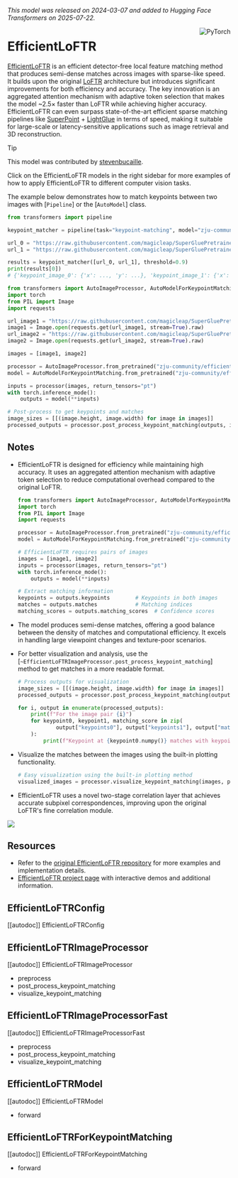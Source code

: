 <!--Copyright 2025 The HuggingFace Team. All rights reserved.

Licensed under the MIT License; you may not use this file except in compliance with
the License.

Unless required by applicable law or agreed to in writing, software distributed under the License is distributed on
an "AS IS" BASIS, WITHOUT WARRANTIES OR CONDITIONS OF ANY KIND, either express or implied. See the License for the
specific language governing permissions and limitations under the License.

⚠️ Note that this file is in Markdown but contain specific syntax for our doc-builder (similar to MDX) that may not be
rendered properly in your Markdown viewer.

-->
*This model was released on 2024-03-07 and added to Hugging Face Transformers on 2025-07-22.*

<div style="float: right;">
    <div class="flex flex-wrap space-x-1">
        <img alt="PyTorch" src="https://img.shields.io/badge/PyTorch-DE3412?style=flat&logo=pytorch&logoColor=white" >
    </div>
</div>

# EfficientLoFTR

[EfficientLoFTR](https://huggingface.co/papers/2403.04765) is an efficient detector-free local feature matching method that produces semi-dense matches across images with sparse-like speed. It builds upon the original [LoFTR](https://huggingface.co/papers/2104.00680) architecture but introduces significant improvements for both efficiency and accuracy. The key innovation is an aggregated attention mechanism with adaptive token selection that makes the model ~2.5× faster than LoFTR while achieving higher accuracy. EfficientLoFTR can even surpass state-of-the-art efficient sparse matching pipelines like [SuperPoint](./superpoint) + [LightGlue](./lightglue) in terms of speed, making it suitable for large-scale or latency-sensitive applications such as image retrieval and 3D reconstruction.

> [!TIP]
> This model was contributed by [stevenbucaille](https://huggingface.co/stevenbucaille).
>
> Click on the EfficientLoFTR models in the right sidebar for more examples of how to apply EfficientLoFTR to different computer vision tasks.

The example below demonstrates how to match keypoints between two images with [`Pipeline`] or the [`AutoModel`] class.

<hfoptions id="usage">
<hfoption id="Pipeline">

```py
from transformers import pipeline

keypoint_matcher = pipeline(task="keypoint-matching", model="zju-community/efficientloftr")

url_0 = "https://raw.githubusercontent.com/magicleap/SuperGluePretrainedNetwork/refs/heads/master/assets/phototourism_sample_images/united_states_capitol_98169888_3347710852.jpg"
url_1 = "https://raw.githubusercontent.com/magicleap/SuperGluePretrainedNetwork/refs/heads/master/assets/phototourism_sample_images/united_states_capitol_26757027_6717084061.jpg"

results = keypoint_matcher([url_0, url_1], threshold=0.9)
print(results[0])
# {'keypoint_image_0': {'x': ..., 'y': ...}, 'keypoint_image_1': {'x': ..., 'y': ...}, 'score': ...}
```
</hfoption>
<hfoption id="AutoModel">

```py
from transformers import AutoImageProcessor, AutoModelForKeypointMatching
import torch
from PIL import Image
import requests

url_image1 = "https://raw.githubusercontent.com/magicleap/SuperGluePretrainedNetwork/refs/heads/master/assets/phototourism_sample_images/united_states_capitol_98169888_3347710852.jpg"
image1 = Image.open(requests.get(url_image1, stream=True).raw)
url_image2 = "https://raw.githubusercontent.com/magicleap/SuperGluePretrainedNetwork/refs/heads/master/assets/phototourism_sample_images/united_states_capitol_26757027_6717084061.jpg"
image2 = Image.open(requests.get(url_image2, stream=True).raw)

images = [image1, image2]

processor = AutoImageProcessor.from_pretrained("zju-community/efficientloftr")
model = AutoModelForKeypointMatching.from_pretrained("zju-community/efficientloftr")

inputs = processor(images, return_tensors="pt")
with torch.inference_mode():
    outputs = model(**inputs)

# Post-process to get keypoints and matches
image_sizes = [[(image.height, image.width) for image in images]]
processed_outputs = processor.post_process_keypoint_matching(outputs, image_sizes, threshold=0.2)
```

</hfoption>
</hfoptions>

## Notes

- EfficientLoFTR is designed for efficiency while maintaining high accuracy. It uses an aggregated attention mechanism with adaptive token selection to reduce computational overhead compared to the original LoFTR.

    ```py
    from transformers import AutoImageProcessor, AutoModelForKeypointMatching
    import torch
    from PIL import Image
    import requests
    
    processor = AutoImageProcessor.from_pretrained("zju-community/efficientloftr")
    model = AutoModelForKeypointMatching.from_pretrained("zju-community/efficientloftr")
    
    # EfficientLoFTR requires pairs of images
    images = [image1, image2]
    inputs = processor(images, return_tensors="pt")
    with torch.inference_mode():
        outputs = model(**inputs)
    
    # Extract matching information
    keypoints = outputs.keypoints        # Keypoints in both images
    matches = outputs.matches            # Matching indices 
    matching_scores = outputs.matching_scores  # Confidence scores
    ```

- The model produces semi-dense matches, offering a good balance between the density of matches and computational efficiency. It excels in handling large viewpoint changes and texture-poor scenarios.

- For better visualization and analysis, use the [`~EfficientLoFTRImageProcessor.post_process_keypoint_matching`] method to get matches in a more readable format.

    ```py
    # Process outputs for visualization
    image_sizes = [[(image.height, image.width) for image in images]]
    processed_outputs = processor.post_process_keypoint_matching(outputs, image_sizes, threshold=0.2)
    
    for i, output in enumerate(processed_outputs):
        print(f"For the image pair {i}")
        for keypoint0, keypoint1, matching_score in zip(
                output["keypoints0"], output["keypoints1"], output["matching_scores"]
        ):
            print(f"Keypoint at {keypoint0.numpy()} matches with keypoint at {keypoint1.numpy()} with score {matching_score}")
    ```

- Visualize the matches between the images using the built-in plotting functionality.

    ```py
    # Easy visualization using the built-in plotting method
    visualized_images = processor.visualize_keypoint_matching(images, processed_outputs)
    ```

- EfficientLoFTR uses a novel two-stage correlation layer that achieves accurate subpixel correspondences, improving upon the original LoFTR's fine correlation module.

<div class="flex justify-center">
    <img src="https://cdn-uploads.huggingface.co/production/uploads/632885ba1558dac67c440aa8/2nJZQlFToCYp_iLurvcZ4.png">
</div>

## Resources

- Refer to the [original EfficientLoFTR repository](https://github.com/zju3dv/EfficientLoFTR) for more examples and implementation details.
- [EfficientLoFTR project page](https://zju3dv.github.io/efficientloftr/) with interactive demos and additional information.

## EfficientLoFTRConfig

[[autodoc]] EfficientLoFTRConfig

## EfficientLoFTRImageProcessor

[[autodoc]] EfficientLoFTRImageProcessor

- preprocess
- post_process_keypoint_matching
- visualize_keypoint_matching

## EfficientLoFTRImageProcessorFast

[[autodoc]] EfficientLoFTRImageProcessorFast

- preprocess
- post_process_keypoint_matching
- visualize_keypoint_matching

## EfficientLoFTRModel

[[autodoc]] EfficientLoFTRModel

- forward

## EfficientLoFTRForKeypointMatching

[[autodoc]] EfficientLoFTRForKeypointMatching

- forward


